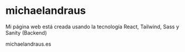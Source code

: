 # michaelandraus
Mi página web está creada usando la tecnología React, Tailwind, Sass y Sanity (Backend)

michaelandraus.es

